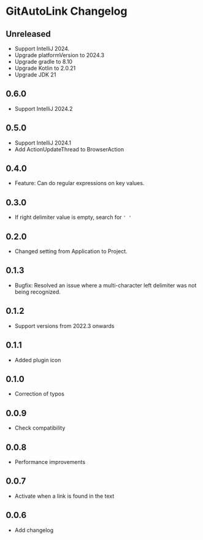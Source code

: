 # GitAutoLink Changelog

## Unreleased
- Support IntelliJ 2024.
- Upgrade platformVersion to 2024.3
- Upgrade gradle to 8.10
- Upgrade Kotlin to 2.0.21
- Upgrade JDK 21

## 0.6.0
- Support IntelliJ 2024.2

## 0.5.0

- Support IntelliJ 2024.1
- Add ActionUpdateThread to BrowserAction

## 0.4.0

- Feature: Can do regular expressions on key values.

## 0.3.0

- If right delimiter value is empty, search for `' '`

## 0.2.0

- Changed setting from Application to Project.

## 0.1.3

- Bugfix: Resolved an issue where a multi-character left delimiter was not being recognized.

## 0.1.2

- Support versions from 2022.3 onwards

## 0.1.1

- Added plugin icon

## 0.1.0

- Correction of typos

## 0.0.9

- Check compatibility

## 0.0.8

- Performance improvements

## 0.0.7

- Activate when a link is found in the text

## 0.0.6

- Add changelog
